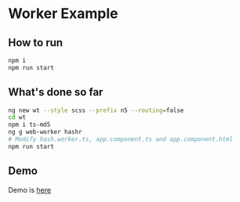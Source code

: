 # Worker Example

## How to run

```sh
npm i
npm run start
```

## What's done so far

```sh
ng new wt --style scss --prefix n5 --routing=false
cd wt
npm i ts-md5
ng g web-worker hashr
# Modify hash.worker.ts, app.component.ts and app.component.html
npm run start
```

## Demo

Demo is [here](https://anandchakru.github.io/angular-worker-eg/)